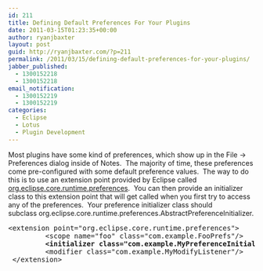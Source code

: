 ```yaml
---
id: 211
title: Defining Default Preferences For Your Plugins
date: 2011-03-15T01:23:35+00:00
author: ryanjbaxter
layout: post
guid: http://ryanjbaxter.com/?p=211
permalink: /2011/03/15/defining-default-preferences-for-your-plugins/
jabber_published:
  - 1300152218
  - 1300152218
email_notification:
  - 1300152219
  - 1300152219
categories:
  - Eclipse
  - Lotus
  - Plugin Development
---
```

Most plugins have some kind of preferences, which show up in the File -> Preferences dialog inside of Notes.  The majority of time, these preferences come pre-configured with some default preference values.  The way to do this is to use an extension point provided by Eclipse called <a href="http://help.eclipse.org/helios/index.jsp?topic=/org.eclipse.platform.doc.isv/reference/extension-points/org_eclipse_core_runtime_preferences.html" target="_blank">org.eclipse.core.runtime.preferences</a>.  You can then provide an initializer class to this extension point that will get called when you first try to access any of the preferences.  Your preference initializer class should subclass org.eclipse.core.runtime.preferences.AbstractPreferenceInitializer.

<pre>&lt;extension point="org.eclipse.core.runtime.preferences"&gt;
         &lt;scope name="foo" class="com.example.FooPrefs"/&gt;
<strong>         &lt;initializer class="com.example.MyPreferenceInitializer"/&gt;</strong>
         &lt;modifier class="com.example.MyModifyListener"/&gt;
 &lt;/extension&gt;</pre>

&nbsp;